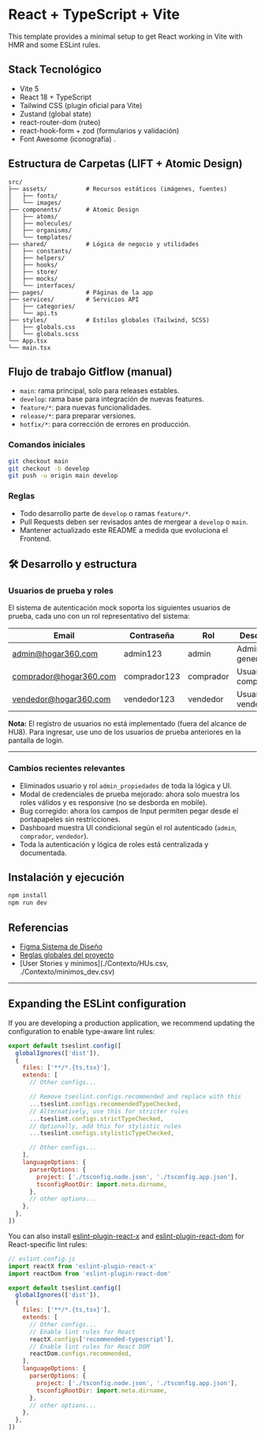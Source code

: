 # React + TypeScript + Vite

This template provides a minimal setup to get React working in Vite with HMR and some ESLint rules.

## Stack Tecnológico
- Vite 5
- React 18 + TypeScript
- Tailwind CSS (plugin oficial para Vite)
- Zustand (global state)
- react-router-dom (ruteo)
- react-hook-form + zod (formularios y validación)
- Font Awesome (iconografía)
.

## Estructura de Carpetas (LIFT + Atomic Design)
```
src/
├── assets/           # Recursos estáticos (imágenes, fuentes)
│   ├── fonts/
│   └── images/
├── components/       # Atomic Design
│   ├── atoms/
│   ├── molecules/
│   ├── organisms/
│   └── templates/
├── shared/           # Lógica de negocio y utilidades
│   ├── constants/
│   ├── helpers/
│   ├── hooks/
│   ├── store/
│   ├── mocks/
│   └── interfaces/
├── pages/            # Páginas de la app
├── services/         # Servicios API
│   ├── categories/
│   └── api.ts
├── styles/           # Estilos globales (Tailwind, SCSS)
│   ├── globals.css
│   └── globals.scss
└── App.tsx
└── main.tsx
```

## Flujo de trabajo Gitflow (manual)
- `main`: rama principal, solo para releases estables.
- `develop`: rama base para integración de nuevas features.
- `feature/*`: para nuevas funcionalidades.
- `release/*`: para preparar versiones.
- `hotfix/*`: para corrección de errores en producción.

### Comandos iniciales
```bash
git checkout main
git checkout -b develop
git push -u origin main develop
```

### Reglas
- Todo desarrollo parte de `develop` o ramas `feature/*`.
- Pull Requests deben ser revisados antes de mergear a `develop` o `main`.
- Mantener actualizado este README a medida que evoluciona el Frontend.

## 🛠️ Desarrollo y estructura

### Usuarios de prueba y roles

El sistema de autenticación mock soporta los siguientes usuarios de prueba, cada uno con un rol representativo del sistema:

| Email                       | Contraseña      | Rol                  | Descripción                        |
|-----------------------------|-----------------|----------------------|-------------------------------------|
| admin@hogar360.com          | admin123        | admin                | Administrador general               |
| comprador@hogar360.com      | comprador123    | comprador            | Usuario comprador                   |
| vendedor@hogar360.com       | vendedor123     | vendedor             | Usuario vendedor                    |

**Nota:** El registro de usuarios no está implementado (fuera del alcance de HU8). Para ingresar, use uno de los usuarios de prueba anteriores en la pantalla de login.

---

### Cambios recientes relevantes
- Eliminados usuario y rol `admin_propiedades` de toda la lógica y UI.
- Modal de credenciales de prueba mejorado: ahora solo muestra los roles válidos y es responsive (no se desborda en mobile).
- Bug corregido: ahora los campos de Input permiten pegar desde el portapapeles sin restricciones.
- Dashboard muestra UI condicional según el rol autenticado (`admin`, `comprador`, `vendedor`).
- Toda la autenticación y lógica de roles está centralizada y documentada.

## Instalación y ejecución
```bash
npm install
npm run dev
```

## Referencias
- [Figma Sistema de Diseño](https://www.figma.com/design/598hfN0nUaRfziiFQ3kOXM/Reto-Hogar360?node-id=0-1&p=f&t=kvsjhB18VLkd8V75-0)
- [Reglas globales del proyecto](./Contexto/project-rules-react.md)
- [User Stories y mínimos](./Contexto/HUs.csv, ./Contexto/minimos_dev.csv)

---

## Expanding the ESLint configuration

If you are developing a production application, we recommend updating the configuration to enable type-aware lint rules:

```js
export default tseslint.config([
  globalIgnores(['dist']),
  {
    files: ['**/*.{ts,tsx}'],
    extends: [
      // Other configs...

      // Remove tseslint.configs.recommended and replace with this
      ...tseslint.configs.recommendedTypeChecked,
      // Alternatively, use this for stricter rules
      ...tseslint.configs.strictTypeChecked,
      // Optionally, add this for stylistic rules
      ...tseslint.configs.stylisticTypeChecked,

      // Other configs...
    ],
    languageOptions: {
      parserOptions: {
        project: ['./tsconfig.node.json', './tsconfig.app.json'],
        tsconfigRootDir: import.meta.dirname,
      },
      // other options...
    },
  },
])
```

You can also install [eslint-plugin-react-x](https://github.com/Rel1cx/eslint-react/tree/main/packages/plugins/eslint-plugin-react-x) and [eslint-plugin-react-dom](https://github.com/Rel1cx/eslint-react/tree/main/packages/plugins/eslint-plugin-react-dom) for React-specific lint rules:

```js
// eslint.config.js
import reactX from 'eslint-plugin-react-x'
import reactDom from 'eslint-plugin-react-dom'

export default tseslint.config([
  globalIgnores(['dist']),
  {
    files: ['**/*.{ts,tsx}'],
    extends: [
      // Other configs...
      // Enable lint rules for React
      reactX.configs['recommended-typescript'],
      // Enable lint rules for React DOM
      reactDom.configs.recommended,
    ],
    languageOptions: {
      parserOptions: {
        project: ['./tsconfig.node.json', './tsconfig.app.json'],
        tsconfigRootDir: import.meta.dirname,
      },
      // other options...
    },
  },
])
```
